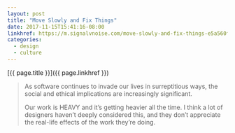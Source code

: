 ```yaml
---
layout: post
title: "Move Slowly and Fix Things"
date: 2017-11-15T15:41:16-08:00
linkhref: https://m.signalvnoise.com/move-slowly-and-fix-things-e5a560fd928b
categories:
  - design
  - culture
---
```



[{{ page.title }}]({{ page.linkhref }})

> As software continues to invade our lives in surreptitious ways, the social and ethical implications are increasingly significant.
> 
> Our work is HEAVY and it’s getting heavier all the time. I think a lot of designers haven’t deeply considered this, and they don’t appreciate the real-life effects of the work they’re doing.

